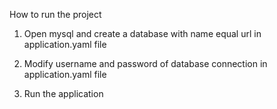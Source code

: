 How to run the project

1. Open mysql and create a database with name equal url in application.yaml file

2. Modify username and password of database connection in application.yaml file

3. Run the application
